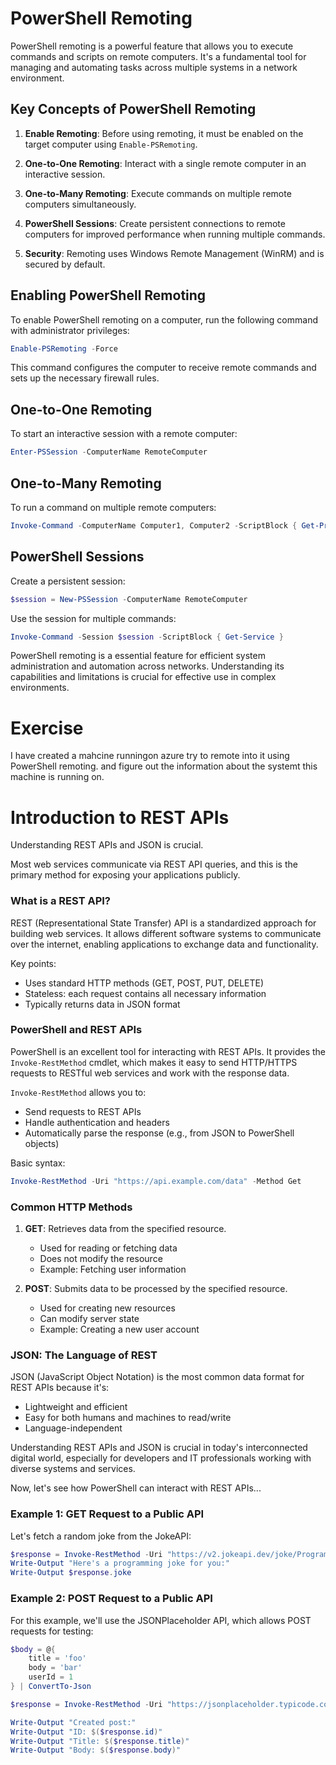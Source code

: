 # PowerShell Remoting

PowerShell remoting is a powerful feature that allows you to execute commands and scripts on remote computers. It's a fundamental tool for managing and automating tasks across multiple systems in a network environment.


## Key Concepts of PowerShell Remoting

1. **Enable Remoting**: Before using remoting, it must be enabled on the target computer using `Enable-PSRemoting`.

2. **One-to-One Remoting**: Interact with a single remote computer in an interactive session.

3. **One-to-Many Remoting**: Execute commands on multiple remote computers simultaneously.

4. **PowerShell Sessions**: Create persistent connections to remote computers for improved performance when running multiple commands.

5. **Security**: Remoting uses Windows Remote Management (WinRM) and is secured by default.

## Enabling PowerShell Remoting

To enable PowerShell remoting on a computer, run the following command with administrator privileges:

```powershell
Enable-PSRemoting -Force
```

This command configures the computer to receive remote commands and sets up the necessary firewall rules.

## One-to-One Remoting

To start an interactive session with a remote computer:

```powershell
Enter-PSSession -ComputerName RemoteComputer
```

## One-to-Many Remoting

To run a command on multiple remote computers:

```powershell
Invoke-Command -ComputerName Computer1, Computer2 -ScriptBlock { Get-Process }
```

## PowerShell Sessions

Create a persistent session:

```powershell
$session = New-PSSession -ComputerName RemoteComputer
```

Use the session for multiple commands:

```powershell
Invoke-Command -Session $session -ScriptBlock { Get-Service }
```

PowerShell remoting is a essential feature for efficient system administration and automation across networks. Understanding its capabilities and limitations is crucial for effective use in complex environments.

# Exercise

I have created a mahcine runningon azure
try to remote into it using PowerShell remoting.
and figure out the information about the systemt this machine is running on.



# Introduction to REST APIs

Understanding REST APIs and JSON is crucial.

Most web services communicate via REST API queries, and this is the primary method for exposing your applications publicly.

### What is a REST API?

REST (Representational State Transfer) API is a standardized approach for building web services. It allows different software systems to communicate over the internet, enabling applications to exchange data and functionality.

Key points:
- Uses standard HTTP methods (GET, POST, PUT, DELETE)
- Stateless: each request contains all necessary information
- Typically returns data in JSON format

### PowerShell and REST APIs

PowerShell is an excellent tool for interacting with REST APIs. 
It provides the `Invoke-RestMethod` cmdlet, which makes it easy to send HTTP/HTTPS requests to RESTful web services and work with the response data.

`Invoke-RestMethod` allows you to:
- Send requests to REST APIs
- Handle authentication and headers
- Automatically parse the response (e.g., from JSON to PowerShell objects)


Basic syntax:
```powershell
Invoke-RestMethod -Uri "https://api.example.com/data" -Method Get
```

### Common HTTP Methods

1. **GET**: Retrieves data from the specified resource.
   - Used for reading or fetching data
   - Does not modify the resource
   - Example: Fetching user information

2. **POST**: Submits data to be processed by the specified resource.
   - Used for creating new resources
   - Can modify server state
   - Example: Creating a new user account

### JSON: The Language of REST

JSON (JavaScript Object Notation) is the most common data format for REST APIs because it's:
- Lightweight and efficient
- Easy for both humans and machines to read/write
- Language-independent

Understanding REST APIs and JSON is crucial in today's interconnected digital world, especially for developers and IT professionals working with diverse systems and services.

Now, let's see how PowerShell can interact with REST APIs...

### Example 1: GET Request to a Public API

Let's fetch a random joke from the JokeAPI:

```powershell
$response = Invoke-RestMethod -Uri "https://v2.jokeapi.dev/joke/Programming?type=single" -Method Get
Write-Output "Here's a programming joke for you:"
Write-Output $response.joke
```

### Example 2: POST Request to a Public API

For this example, we'll use the JSONPlaceholder API, which allows POST requests for testing:

```powershell
$body = @{
    title = 'foo'
    body = 'bar'
    userId = 1
} | ConvertTo-Json

$response = Invoke-RestMethod -Uri "https://jsonplaceholder.typicode.com/posts" -Method Post -Body $body -ContentType "application/json"

Write-Output "Created post:"
Write-Output "ID: $($response.id)"
Write-Output "Title: $($response.title)"
Write-Output "Body: $($response.body)"
```

